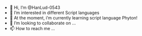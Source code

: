 - 👋 Hi, I’m @HanLud-0543
- 👀 I’m interested in different Script languages 
- 🌱 At the moment, i’m currently learning script language Phyton!
- 💞️ I’m looking to collaborate on ...
- 📫 How to reach me ...

<!---
HanLud-0543/HanLud-0543 is a ✨ special ✨ repository because its `README.md` (this file) appears on your GitHub profile.
You can click the Preview link to take a look at your changes.
--->
